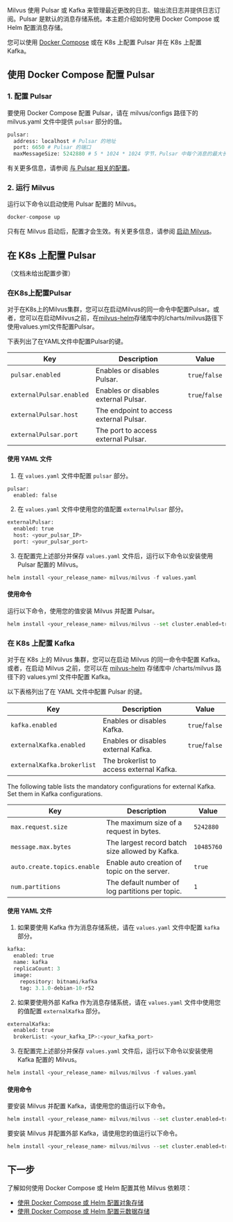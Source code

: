 Milvus 使用 Pulsar 或 Kafka 来管理最近更改的日志、输出流日志并提供日志订阅。Pulsar 是默认的消息存储系统。本主题介绍如何使用 Docker Compose 或 Helm 配置消息存储。

您可以使用 [Docker Compose](https://docs.docker.com/get-started/overview/) 或在 K8s 上配置 Pulsar 并在 K8s 上配置 Kafka。

使用 Docker Compose 配置 Pulsar
------------------------

### 1. 配置 Pulsar

要使用 Docker Compose 配置 Pulsar，请在 milvus/configs 路径下的 milvus.yaml 文件中提供 `pulsar` 部分的值。

```python
pulsar:
  address: localhost # Pulsar 的地址
  port: 6650 # Pulsar 的端口
  maxMessageSize: 5242880 # 5 * 1024 * 1024 字节，Pulsar 中每个消息的最大长度。

```

有关更多信息，请参阅 [与 Pulsar 相关的配置](configure_pulsar.md)。

### 2. 运行 Milvus

运行以下命令以启动使用 Pulsar 配置的 Milvus。

```python
docker-compose up

```

只有在 Milvus 启动后，配置才会生效。有关更多信息，请参阅 [启动 Milvus](https://milvus.io/docs/install_standalone-docker.md#Start-Milvus)。

在 K8s 上配置 Pulsar
-----------------------

（文档未给出配置步骤）

### 在K8s上配置Pulsar

对于在K8s上的Milvus集群，您可以在启动Milvus的同一命令中配置Pulsar。或者，您可以在启动Milvus之前，在[milvus-helm](https://github.com/milvus-io/milvus-helm)存储库中的/charts/milvus路径下使用values.yml文件配置Pulsar。

下表列出了在YAML文件中配置Pulsar的键。

| Key | Description | Value |
| --- | --- | --- |
| `pulsar.enabled` | Enables or disables Pulsar. | `true`/`false` |
| `externalPulsar.enabled` | Enables or disables external Pulsar. | `true`/`false` |
| `externalPulsar.host` | The endpoint to access external Pulsar. |  |
| `externalPulsar.port` | The port to access external Pulsar. |  |

#### 使用 YAML 文件

1. 在 `values.yaml` 文件中配置 `pulsar` 部分。

```python
pulsar:
  enabled: false

```

2. 在 `values.yaml` 文件中使用您的值配置 `externalPulsar` 部分。

```python
externalPulsar:
  enabled: true
  host: <your_pulsar_IP>
  port: <your_pulsar_port>

```

3. 在配置完上述部分并保存 `values.yaml` 文件后，运行以下命令以安装使用 Pulsar 配置的 Milvus。

```python
helm install <your_release_name> milvus/milvus -f values.yaml

```

#### 使用命令

运行以下命令，使用您的值安装 Milvus 并配置 Pulsar。

```python
helm install <your_release_name> milvus/milvus --set cluster.enabled=true --set pulsar.enabled=false --set externalPulsar.enabled=true --set externalPulsar.host=<your_pulsar_IP> --set externalPulsar.port=<your_pulsar_port>

```

### 在 K8s 上配置 Kafka

对于在 K8s 上的 Milvus 集群，您可以在启动 Milvus 的同一命令中配置 Kafka。或者，在启动 Milvus 之前，您可以在 [milvus-helm](https://github.com/milvus-io/milvus-helm) 存储库中 /charts/milvus 路径下的 values.yml 文件中配置 Kafka。

以下表格列出了在 YAML 文件中配置 Pulsar 的键。

| Key | Description | Value |
| --- | --- | --- |
| `kafka.enabled` | Enables or disables Kafka. | `true`/`false` |
| `externalKafka.enabled` | Enables or disables external Kafka. | `true`/`false` |
| `externalKafka.brokerlist` | The brokerlist to access external Kafka. |  |

The following table lists the mandatory configurations for external Kafka. Set them in Kafka configurations.

| Key | Description | Value |
| --- | --- | --- |
| `max.request.size` | The maximum size of a request in bytes. | `5242880` |
| `message.max.bytes` | The largest record batch size allowed by Kafka. | `10485760` |
| `auto.create.topics.enable` | Enable auto creation of topic on the server. | `true` |
| `num.partitions` | The default number of log partitions per topic. | `1` |

#### 使用 YAML 文件

1. 如果要使用 Kafka 作为消息存储系统，请在 `values.yaml` 文件中配置 `kafka` 部分。

```python
kafka:
  enabled: true
  name: kafka
  replicaCount: 3
  image:
    repository: bitnami/kafka
    tag: 3.1.0-debian-10-r52

```

2. 如果要使用外部 Kafka 作为消息存储系统，请在 `values.yaml` 文件中使用您的值配置 `externalKafka` 部分。

```python
externalKafka:
  enabled: true
  brokerList: <your_kafka_IP>:<your_kafka_port>

```

3. 在配置完上述部分并保存 `values.yaml` 文件后，运行以下命令以安装使用 Kafka 配置的 Milvus。

```python
helm install <your_release_name> milvus/milvus -f values.yaml

```

#### 使用命令

要安装 Milvus 并配置 Kafka，请使用您的值运行以下命令。

```python
helm install <your_release_name> milvus/milvus --set cluster.enabled=true --set pulsar.enabled=false --set kafka.enabled=true

```

要安装 Milvus 并配置外部 Kafka，请使用您的值运行以下命令。

```python
helm install <your_release_name> milvus/milvus --set cluster.enabled=true --set pulsar.enabled=false --set externalKafka.enabled=true --set externalKafka.brokerlist=<your_kafka_IP>:<your_kafka_port>

```

下一步
----------

了解如何使用 Docker Compose 或 Helm 配置其他 Milvus 依赖项：

* [使用 Docker Compose 或 Helm 配置对象存储](deploy_s3.md)
* [使用 Docker Compose 或 Helm 配置元数据存储](deploy_etcd.md)
